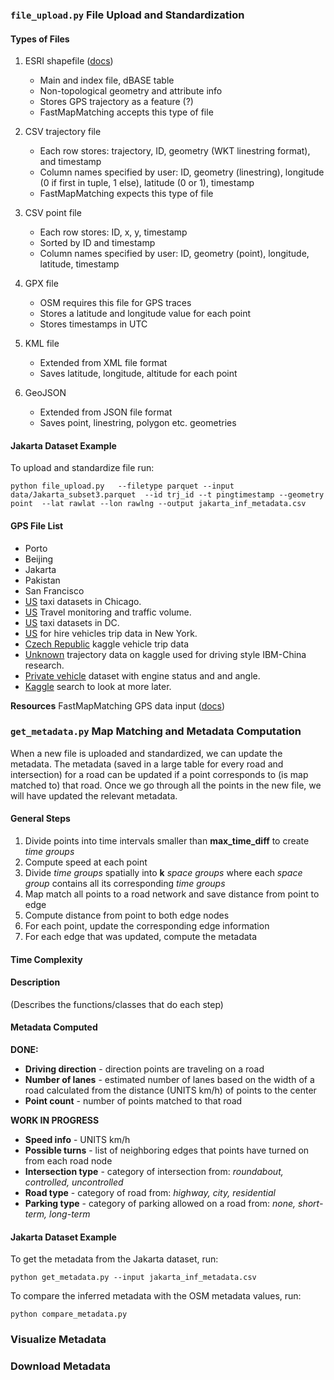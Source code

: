 ### `file_upload.py` File Upload and Standardization

#### Types of Files

1. ESRI shapefile ([docs](https://www.esri.com/content/dam/esrisites/sitecore-archive/Files/Pdfs/library/whitepapers/pdfs/shapefile.pdf))
    * Main and index file, dBASE table
    * Non-topological geometry and attribute info 
    * Stores GPS trajectory as a feature (?)
    * FastMapMatching accepts this type of file

2. CSV trajectory file 
    * Each row stores: trajectory, ID, geometry (WKT linestring format), and timestamp
    * Column names specified by user: ID, geometry (linestring), longitude (0 if first in tuple, 1 else), latitude (0 or 1), timestamp 
    * FastMapMatching expects this type of file

3. CSV point file
    * Each row stores: ID, x, y, timestamp
    * Sorted by ID and timestamp
    * Column names specified by user: ID, geometry (point), longitude, latitude, timestamp

4. GPX file
    * OSM requires this file for GPS traces
    * Stores a latitude and longitude value for each point
    * Stores timestamps in UTC

5. KML file
    * Extended from XML file format
    * Saves latitude, longitude, altitude for each point

6. GeoJSON
    * Extended from JSON file format
    * Saves point, linestring, polygon etc. geometries

#### Jakarta Dataset Example
To upload and standardize file run:

    python file_upload.py   --filetype parquet --input data/Jakarta_subset3.parquet  --id trj_id --t pingtimestamp --geometry point  --lat rawlat --lon rawlng --output jakarta_inf_metadata.csv


#### GPS File List
* Porto
* Beijing
* Jakarta
* Pakistan
* San Francisco
* [US](https://catalog.data.gov/dataset/?tags=taxis) taxi datasets in Chicago.
* [US](https://www.fhwa.dot.gov/policyinformation/travelmonitoring.cfm) Travel monitoring and traffic volume.
* [US](https://catalog.data.gov/dataset/taxi-trips-in-2024) taxi datasets in DC.
* [US](https://catalog.data.gov/dataset/2023-for-hire-vehicles-trip-data) for hire vehicles trip data in New York.
* [Czech Republic](https://datasetsearch.research.google.com/search?ref=TDJjdk1URjBOV1J3TTJNeWNRPT0sTDJjdk1URjNhR1k0WW10b2JBPT0sTDJjdk1URnNaR3gwWm5SNGNRPT0%3D&query=GPS%20trip&docid=L2cvMTF3dHBfazBkcA%3D%3D) kaggle vehicle trip data
* [Unknown](https://datasetsearch.research.google.com/search?src=0&query=GPS%20trip&docid=L2cvMTF3eGJocTh2bA%3D%3D) trajectory data on kaggle used for driving style IBM-China research.
* [Private vehicle](https://zenodo.org/records/4449671) dataset with engine status and and angle.
* [Kaggle](https://datasetsearch.research.google.com/search?src=0&query=GPS%20trip&docid=L2cvMTFxMXY4d3Q3Nw%3D%3D) search to look at more later.


**Resources**
FastMapMatching GPS data input ([docs](https://fmm-wiki.github.io/docs/documentation/input/))


### `get_metadata.py` Map Matching and Metadata Computation

When a new file is uploaded and standardized, we can update the metadata. The metadata (saved in a large table for every road and intersection) for a road can be updated if a point corresponds to (is map matched to) that road. Once we go through all the points in the new file, we will have updated the relevant metadata.

#### General Steps
1. Divide points into time intervals smaller than **max_time_diff** to create *time groups*
2. Compute speed at each point
3. Divide *time groups* spatially into **k** *space groups* where each *space group* contains all its corresponding *time groups*
4. Map match all points to a road network and save distance from point to edge
5. Compute distance from point to both edge nodes
6. For each point, update the corresponding edge information
7. For each edge that was updated, compute the metadata

#### Time Complexity

#### Description
(Describes the functions/classes that do each step)

<!-- ### Map Matching Notes
Does map matching need to be completely accurate or can we just estimate it?
1. split roads into layers (residential, highway, etc.)
2. match gps trajectories to all roads within a certain threshold distance (such that highway segments are not chosen when residential segments are more likely, maybe by classifying the trajectory (many turns = city/residential))
3. use the speed/data from that point on all those road segments, weighted by their distance from the point, so points closer to a road have more influence on the road's metadata, maybe with Sparkle distance formula...

Points have to be matched to a road, to have all the points in a road you have to go through all the points, then go through the points again, so it would be better to update the metadata while map matching. -->

#### Metadata Computed

**DONE:**
* **Driving direction** - direction points are traveling on a road 
* **Number of lanes** - estimated number of lanes based on the width of a road calculated from the distance (UNITS km/h) of points to the center 
* **Point count** - number of points matched to that road

**WORK IN PROGRESS**
* **Speed info** - UNITS km/h
* **Possible turns** - list of neighboring edges that points have turned on from each road node
* **Intersection type** - category of intersection from: *roundabout, controlled, uncontrolled*
* **Road type** - category of road from: *highway, city, residential*
* **Parking type** - category of parking allowed on a road from: *none, short-term, long-term*

#### Jakarta Dataset Example
To get the metadata from the Jakarta dataset, run:

    python get_metadata.py --input jakarta_inf_metadata.csv

To compare the inferred metadata with the OSM metadata values, run:

    python compare_metadata.py

<!-- ### Calculate Metadata Notes

We can either:
1. get the map matching, then for each edge, calculate metadata, then every new point updates edge data. Metadata that requires all the information needs to be calculated at the end.
2. for each point, map match and calculate metadata at the same time, updating edge each time -->


### Visualize Metadata

### Download Metadata
